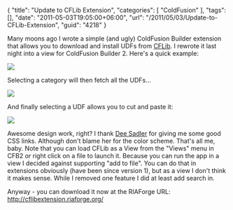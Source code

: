 {
	"title": "Update to CFLib Extension",
	"categories": [
		"ColdFusion"
	],
	"tags": [],
	"date": "2011-05-03T19:05:00+06:00",
	"url": "/2011/05/03/Update-to-CFLib-Extension",
	"guid": "4218"
}

Many moons ago I wrote a simple (and ugly) ColdFusion Builder extension that allows you to download and install UDFs from <a href="http://www.cflib.org">CFLib</a>. I rewrote it last night into a view for ColdFusion Builder 2. Here's a quick example:

<img src="http://www.raymondcamden.com/images/ScreenClip77.png" />

Selecting a category will then fetch all the UDFs...

<img src="http://www.coldfusionjedi.com/images/ScreenClip78.png" />

And finally selecting a UDF allows you to cut and paste it:

<img src="http://www.coldfusionjedi.com/images/ScreenClip79.png" />


Awesome design work, right? I thank <a href="http://macwebdiva.wordpress.com/">Dee Sadler</a> for giving me some good CSS links. Although don't blame her for the color scheme. That's all me, baby. Note that you can load CFLib as a View from the "Views" menu in CFB2 <i>or</i> right click on a file to launch it. Because you can run the app in a view I decided against supporting "add to file". You can do that in extensions obviously (have been since version 1), but as a view I don't think it makes sense. While I removed one feature I did at least add search in. 

Anyway - you can download it now at the RIAForge URL: <a href="http://cflibextension.riaforge.org/">http://cflibextension.riaforge.org/</a>